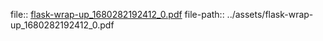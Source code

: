 file:: [flask-wrap-up_1680282192412_0.pdf](../assets/flask-wrap-up_1680282192412_0.pdf)
file-path:: ../assets/flask-wrap-up_1680282192412_0.pdf
